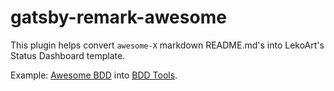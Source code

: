 # gatsby-remark-awesome

This plugin helps convert `awesome-X` markdown README.md's into LekoArt's Status Dashboard template.

Example:
[Awesome BDD](https://github.com/omergulen/awesome-bdd) into [BDD Tools](https://bdd.tools).
